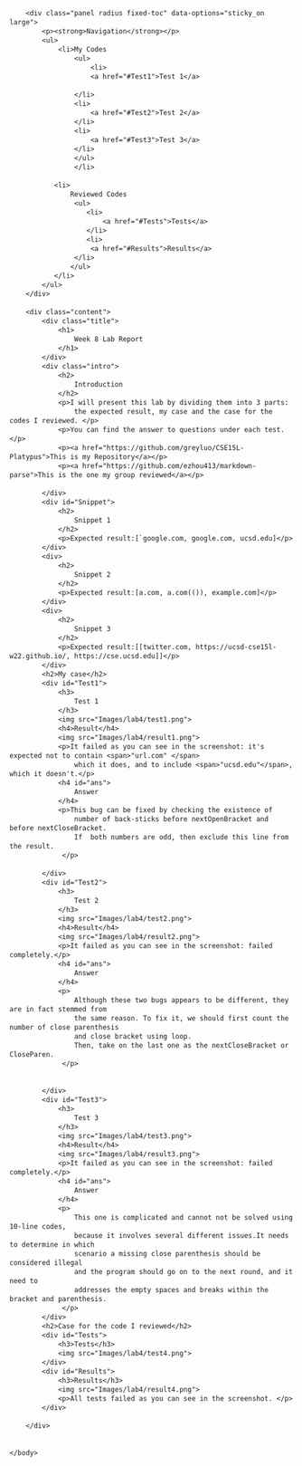 <!DOCTYPE html>
<html>
    <head>
        <link rel="stylesheet" href="styles/style.css">
    </head>
    <body>
        
        
        <div class="panel radius fixed-toc" data-options="sticky_on large">
            <p><strong>Navigation</strong></p>
            <ul>
                <li>My Codes
                    <ul>
                        <li>
                        <a href="#Test1">Test 1</a>
                     
                    </li>
                    <li>
                        <a href="#Test2">Test 2</a>
                    </li>
                    <li>
                        <a href="#Test3">Test 3</a>
                    </li>
                    </ul>
                    </li>
                    
               <li>
                   Reviewed Codes
                    <ul>
                       <li>
                           <a href="#Tests">Tests</a>
                       </li>
                       <li>
                        <a href="#Results">Results</a>
                    </li>
                   </ul>
               </li> 
            </ul>
        </div>

        <div class="content">
            <div class="title">
                <h1>
                    Week 8 Lab Report
                </h1>
            </div>
            <div class="intro">
                <h2>
                    Introduction
                </h2>
                <p>I will present this lab by dividing them into 3 parts: 
                    the expected result, my case and the case for the codes I reviewed. </p>
                <p>You can find the answer to questions under each test.</p>
                <p><a href="https://github.com/greyluo/CSE15L-Platypus">This is my Repository</a></p>
                <p><a href="https://github.com/ezhou413/markdown-parse">This is the one my group reviewed</a></p>

            </div>
            <div id="Snippet">
                <h2>
                    Snippet 1
                </h2>
                <p>Expected result:[`google.com, google.com, ucsd.edu]</p>
            </div>
            <div>
                <h2>
                    Snippet 2
                </h2>
                <p>Expected result:[a.com, a.com(()), example.com]</p>
            </div>
            <div>
                <h2>
                    Snippet 3
                </h2>
                <p>Expected result:[[twitter.com, https://ucsd-cse15l-w22.github.io/, https://cse.ucsd.edu]]</p>
            </div>
            <h2>My case</h2>
            <div id="Test1">
                <h3>
                    Test 1
                </h3>
                <img src="Images/lab4/test1.png">
                <h4>Result</h4>
                <img src="Images/lab4/result1.png">
                <p>It failed as you can see in the screenshot: it's expected not to contain <span>"url.com" </span>
                    which it does, and to include <span>"ucsd.edu"</span>, which it doesn't.</p>
                <h4 id="ans">
                    Answer
                </h4>
                <p>This bug can be fixed by checking the existence of 
                    number of back-sticks before nextOpenBracket and before nextCloseBracket.
                    If  both numbers are odd, then exclude this line from the result.
                 </p>
    
            </div>
            <div id="Test2">
                <h3>
                    Test 2
                </h3>
                <img src="Images/lab4/test2.png">
                <h4>Result</h4>
                <img src="Images/lab4/result2.png">
                <p>It failed as you can see in the screenshot: failed completely.</p>
                <h4 id="ans">
                    Answer
                </h4>
                <p>
                    Although these two bugs appears to be different, they are in fact stemmed from
                    the same reason. To fix it, we should first count the number of close parenthesis 
                    and close bracket using loop. 
                    Then, take on the last one as the nextCloseBracket or CloseParen.
                 </p> 
                
    
            </div>
            <div id="Test3">
                <h3>
                    Test 3
                </h3>
                <img src="Images/lab4/test3.png">
                <h4>Result</h4>
                <img src="Images/lab4/result3.png">
                <p>It failed as you can see in the screenshot: failed completely.</p>
                <h4 id="ans">
                    Answer
                </h4>
                <p>
                    This one is complicated and cannot not be solved using 10-line codes, 
                    because it involves several different issues.It needs to determine in which 
                    scenario a missing close parenthesis should be considered illegal 
                    and the program should go on to the next round, and it need to 
                    addresses the empty spaces and breaks within the bracket and parenthesis.
                 </p>
            </div>
            <h2>Case for the code I reviewed</h2>
            <div id="Tests">
                <h3>Tests</h3>
                <img src="Images/lab4/test4.png">
            </div>
            <div id="Results">
                <h3>Results</h3>
                <img src="Images/lab4/result4.png">
                <p>All tests failed as you can see in the screenshot. </p>
            </div>
           
        </div>
        

    </body>
</html>
